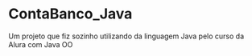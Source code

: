 # ContaBanco_Java
Um projeto que fiz sozinho utilizando da linguagem Java pelo curso da Alura com Java OO
